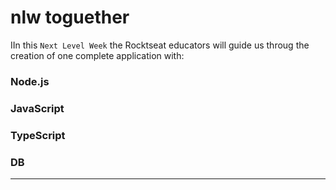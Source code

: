 # nlw toguether

IIn this `Next Level Week` the Rocktseat educators will guide us throug the creation of one complete application with:

### Node.js

### JavaScript

### TypeScript

### DB

---
